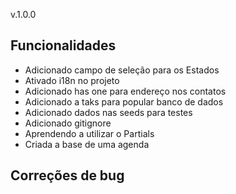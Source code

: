 v.1.0.0
## Funcionalidades
* Adicionado campo de seleção para os Estados
* Ativado i18n no projeto
* Adicionado has one para endereço nos contatos
* Adicionado a taks para popular banco de dados
* Adicionado dados nas seeds para testes
* Adicionado gitignore
* Aprendendo a utilizar o Partials
* Criada a base de uma agenda

## Correções de bug


